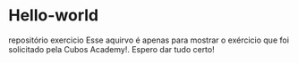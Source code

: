 # Hello-world
repositório exercicio
Esse aquirvo é apenas para mostrar o exércicio que foi solicitado pela Cubos Academy!. Espero dar tudo certo!
